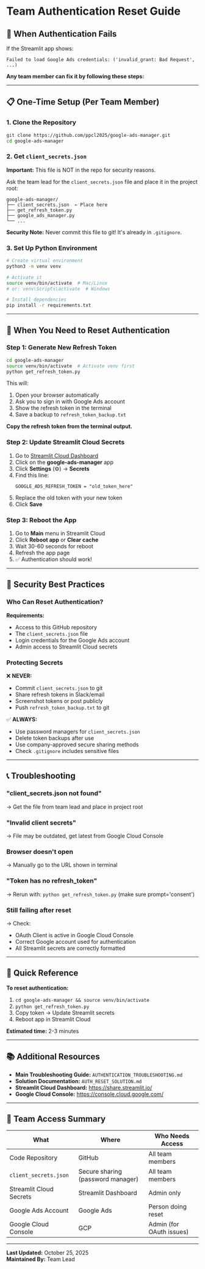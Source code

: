 # Team Authentication Reset Guide

## 🚨 When Authentication Fails

If the Streamlit app shows:
```
Failed to load Google Ads credentials: ('invalid_grant: Bad Request', ...)
```

**Any team member can fix it by following these steps:**

---

## 📋 One-Time Setup (Per Team Member)

### 1. Clone the Repository

```bash
git clone https://github.com/ppcl2025/google-ads-manager.git
cd google-ads-manager
```

### 2. Get `client_secrets.json`

**Important:** This file is NOT in the repo for security reasons.

Ask the team lead for the `client_secrets.json` file and place it in the project root:
```
google-ads-manager/
├── client_secrets.json  ← Place here
├── get_refresh_token.py
├── google_ads_manager.py
└── ...
```

**Security Note:** Never commit this file to git! It's already in `.gitignore`.

### 3. Set Up Python Environment

```bash
# Create virtual environment
python3 -m venv venv

# Activate it
source venv/bin/activate  # Mac/Linux
# or: venv\Scripts\activate  # Windows

# Install dependencies
pip install -r requirements.txt
```

---

## 🔧 When You Need to Reset Authentication

### Step 1: Generate New Refresh Token

```bash
cd google-ads-manager
source venv/bin/activate  # Activate venv first
python get_refresh_token.py
```

This will:
1. Open your browser automatically
2. Ask you to sign in with Google Ads account
3. Show the refresh token in the terminal
4. Save a backup to `refresh_token_backup.txt`

**Copy the refresh token from the terminal output.**

### Step 2: Update Streamlit Cloud Secrets

1. Go to [Streamlit Cloud Dashboard](https://share.streamlit.io/)
2. Click on the **google-ads-manager** app
3. Click **Settings** (⚙️) → **Secrets**
4. Find this line:
   ```
   GOOGLE_ADS_REFRESH_TOKEN = "old_token_here"
   ```
5. Replace the old token with your new token
6. Click **Save**

### Step 3: Reboot the App

1. Go to **Main** menu in Streamlit Cloud
2. Click **Reboot app** or **Clear cache**
3. Wait 30-60 seconds for reboot
4. Refresh the app page
5. ✅ Authentication should work!

---

## 🔐 Security Best Practices

### Who Can Reset Authentication?

**Requirements:**
- Access to this GitHub repository
- The `client_secrets.json` file
- Login credentials for the Google Ads account
- Admin access to Streamlit Cloud secrets

### Protecting Secrets

❌ **NEVER:**
- Commit `client_secrets.json` to git
- Share refresh tokens in Slack/email
- Screenshot tokens or post publicly
- Push `refresh_token_backup.txt` to git

✅ **ALWAYS:**
- Use password managers for `client_secrets.json`
- Delete token backups after use
- Use company-approved secure sharing methods
- Check `.gitignore` includes sensitive files

---

## 📞 Troubleshooting

### "client_secrets.json not found"
→ Get the file from team lead and place in project root

### "Invalid client secrets"
→ File may be outdated, get latest from Google Cloud Console

### Browser doesn't open
→ Manually go to the URL shown in terminal

### "Token has no refresh_token"
→ Rerun with: `python get_refresh_token.py` (make sure prompt='consent')

### Still failing after reset
→ Check:
  - OAuth Client is active in Google Cloud Console
  - Correct Google account used for authentication
  - All Streamlit secrets are correctly formatted

---

## 🎯 Quick Reference

**To reset authentication:**
1. `cd google-ads-manager && source venv/bin/activate`
2. `python get_refresh_token.py`
3. Copy token → Update Streamlit secrets
4. Reboot app in Streamlit Cloud

**Estimated time:** 2-3 minutes

---

## 📚 Additional Resources

- **Main Troubleshooting Guide:** `AUTHENTICATION_TROUBLESHOOTING.md`
- **Solution Documentation:** `AUTH_RESET_SOLUTION.md`
- **Streamlit Cloud Dashboard:** https://share.streamlit.io/
- **Google Cloud Console:** https://console.cloud.google.com/

---

## 👥 Team Access Summary

| What | Where | Who Needs Access |
|------|-------|------------------|
| Code Repository | GitHub | All team members |
| `client_secrets.json` | Secure sharing (password manager) | All team members |
| Streamlit Cloud Secrets | Streamlit Dashboard | Admin only |
| Google Ads Account | Google Ads | Person doing reset |
| Google Cloud Console | GCP | Admin (for OAuth issues) |

---

**Last Updated:** October 25, 2025  
**Maintained By:** Team Lead

